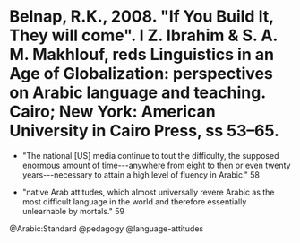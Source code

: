# Belnap, R.K., 2008. "If You Build It, They will come". I Z. Ibrahim & S. A. M. Makhlouf, reds Linguistics in an Age of Globalization: perspectives on Arabic language and teaching. Cairo; New York: American University in Cairo Press, ss 53–65.

- "The national [US] media continue to tout the difficulty, the supposed enormous amount of time---anywhere from eight to then or even twenty years---necessary to attain a high level of fluency in Arabic." 58

- "native Arab attitudes, which almost universally revere Arabic as the most difficult language in the world and therefore essentially unlearnable by mortals." 59

@Arabic:Standard
@pedagogy
@language-attitudes
